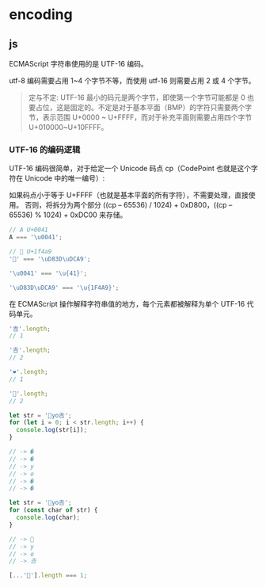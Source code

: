 # encoding

## js

ECMAScript 字符串使用的是 UTF-16 编码。

utf-8 编码需要占用 1~4 个字节不等，而使用 utf-16 则需要占用 2 或 4 个字节。

> 定与不定: UTF-16 最小的码元是两个字节，即使第一个字节可能都是 0 也要占位，这是固定的。不定是对于基本平面（BMP）的字符只需要两个字节，表示范围 U+0000 ~ U+FFFF，而对于补充平面则需要占用四个字节 U+010000~U+10FFFF。

### UTF-16 的编码逻辑

UTF-16 编码很简单，对于给定一个 Unicode 码点 cp（CodePoint 也就是这个字符在 Unicode 中的唯一编号）:

如果码点小于等于 U+FFFF（也就是基本平面的所有字符），不需要处理，直接使用。
否则，将拆分为两个部分 ((cp – 65536) / 1024) + 0xD800，((cp – 65536) % 1024) + 0xDC00 来存储。

```js
// A U+0041
A === '\u0041';

// 💩 U+1f4a9
'💩' === '\uD83D\uDCA9';

'\u0041' === '\u{41}';

'\uD83D\uDCA9' === '\u{1F4A9}';
```

在 ECMAScript 操作解释字符串值的地方，每个元素都被解释为单个 UTF-16 代码单元。

```js
'吉'.length;
// 1

'𠮷'.length;
// 2

'❤'.length;
// 1

'💩'.length;
// 2

let str = '👻yo𠮷';
for (let i = 0; i < str.length; i++) {
  console.log(str[i]);
}

// -> �
// -> �
// -> y
// -> o
// -> �
// -> �

let str = '👻yo𠮷';
for (const char of str) {
  console.log(char);
}

// -> 👻
// -> y
// -> o
// -> 𠮷

[...'💩'].length === 1;
```
